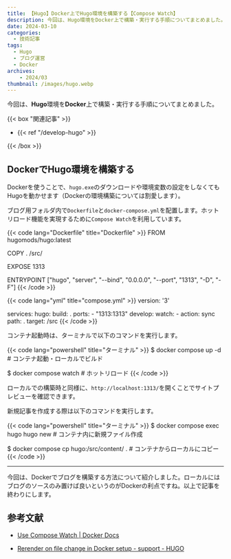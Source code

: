 ```yaml
---
title: 【Hugo】Docker上でHugo環境を構築する【Compose Watch】
description: 今回は、Hugo環境をDocker上で構築・実行する手順についてまとめました。
date: 2024-03-10
categories: 
  - 技術記事
tags: 
  - Hugo
  - ブログ運営
  - Docker
archives:
    - 2024/03
thumbnail: /images/hugo.webp
---
```


今回は、**Hugo**環境を**Docker**上で構築・実行する手順についてまとめました。

<!--more-->

{{< box "関連記事" >}}
<ul>
<li>{{< ref "/develop-hugo" >}}</li>
</ul>
{{< /box >}}

## DockerでHugo環境を構築する

Dockerを使うことで、`hugo.exe`のダウンロードや環境変数の設定をしなくてもHugoを動かせます（Dockerの環境構築については割愛します）。

ブログ用フォルダ内で`Dockerfile`と`docker-compose.yml`を配置します。ホットリロード機能を実現するために`Compose Watch`を利用しています。

{{< code lang="Dockerfile" title="Dockerfile" >}}
FROM hugomods/hugo:latest

COPY . /src/

EXPOSE 1313

ENTRYPOINT ["hugo", "server", "--bind", "0.0.0.0", "--port", "1313", "-D", "-F"]
{{< /code >}}

{{< code lang="yml" title="compose.yml" >}}
version: '3'

services:
  hugo:
    build: .
    ports:
      - "1313:1313"
    develop:
      watch:
        - action: sync
          path: .
          target: /src
{{< /code >}}

コンテナ起動時は、ターミナルで以下のコマンドを実行します。

{{< code lang="powershell" title="ターミナル" >}}
$ docker compose up -d # コンテナ起動・ローカルでビルド

$ docker compose watch # ホットリロード
{{< /code >}}

ローカルでの構築時と同様に、`http://localhost:1313/`を開くことでサイトプレビューを確認できます。

新規記事を作成する際は以下のコマンドを実行します。

{{< code lang="powershell" title="ターミナル" >}}
$ docker compose exec hugo hugo new <file> # コンテナ内に新規ファイル作成

$ docker compose cp hugo:/src/content/<file> . # コンテナからローカルにコピー
{{< /code >}}

* * *

今回は、Dockerでブログを構築する方法について紹介しました。ローカルにはブログのソースのみ置けば良いというのがDockerの利点ですね。以上で記事を終わりにします。

## 参考文献

* [Use Compose Watch | Docker Docs](https://docs.docker.com/compose/file-watch/)

* [Rerender on file change in Docker setup - support - HUGO](https://discourse.gohugo.io/t/rerender-on-file-change-in-docker-setup/45439)